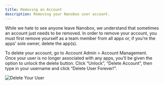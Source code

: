 ```yaml
---
title: Removing an Account
description: Removing your Nanobox user account.
---
```


While we hate to see anyone leave Nanobox, we understand that sometimes an account just needs to be removed. In order to remove your account, you must first remove yourself as a team member from all apps or, if you’re the apps’ sole owner, delete the app(s).

To delete your account, go to Account Admin > Account Management. Once your user is no longer associated with any apps, you’ll be given the option to unlock the delete button. Click “Unlock”, “Delete Account”, then type in your username and click “Delete User Forever!”.

![Delete Your User](/src-images/account-delete.png)
